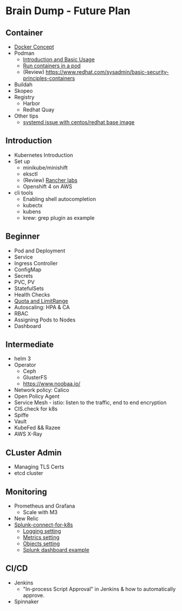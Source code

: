 Brain Dump - Future Plan
========================

Container
----------

- [Docker Concept](01-Container/Docker/Docker_concept.md)
- Podman
  - [Introduction and Basic Usage](01-Container/Podman/01_Concept.md)
  - [Run containers in a pod](01-Container/Podman/02_Run-container-in-pods.md)
  - (Review) https://www.redhat.com/sysadmin/basic-security-principles-containers
- Buildah
- Skopeo
- Registry
  - Harbor
  - Redhat Quay
- Other tips
  - [systemd issue with centos/redhat base image](01-Container/systemd-issue.md)

Introduction
------------

- Kubernetes Introduction
- Set up
  - minikube/minishift
  - eksctl
  - (Review) [Rancher labs](02-Introduction/Review_Rancherlab.md)
  - Openshift 4 on AWS
- cli tools
  - Enabling shell autocompletion
  - kubectx
  - kubens
  - krew: grep plugin as example

Beginner
--------

- Pod and Deployment
- Service
- Ingress Controller
- ConfigMap
- Secrets
- PVC, PV
- StatefulSets
- Health Checks
- [Quota and LimitRange](03-Beginner/ResourceManage/quota.md)
- Autoscaling: HPA & CA
- RBAC
- Assigning Pods to Nodes
- Dashboard

Intermediate
------------

- helm 3
- Operator
  - Ceph
  - GlusterFS
  - https://www.noobaa.io/
- Network policy: Calico
- Open Policy Agent
- Service Mesh - istio: listen to the traffic, end to end encryption
- CIS.check for k8s
- Spiffe
- Vault
- KubeFed && Razee
- AWS X-Ray

CLuster Admin
------------
- Managing TLS Certs
- etcd cluster


Monitoring
----------

- Prometheus and Grafana
  - Scale with M3
- New Relic
- [Splunk-connect-for-k8s](05-Monitoring/splunk-connect/01-introduction.md)
  - [Logging setting](05-Monitoring/splunk-connect/02-logging-setting.md)
  - [Metrics setting](05-Monitoring/splunk-connect/03-metrics-setting.md)
  - [Objects setting](05-Monitoring/splunk-connect/04-objects-setting.md)
  - [Splunk dashboard example](05-Monitoring/splunk-connect/05-splunk-dashboard.md)


CI/CD
-----

- Jenkins
  - "In-process Script Approval" in Jenkins & how to automatically approve.
- Spinnaker
